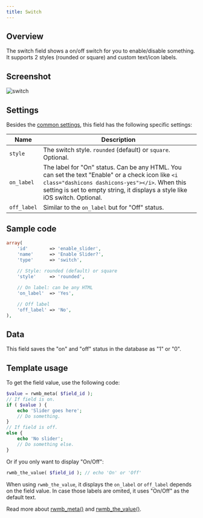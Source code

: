 ```yaml
---
title: Switch
---
```


## Overview

The switch field shows a on/off switch for you to enable/disable something. It supports 2 styles (rounded or square) and custom text/icon labels.

## Screenshot

![switch](https://i.imgur.com/AVHMUdZl.png)

## Settings

Besides the [common settings](/field-settings/), this field has the following specific settings:

Name | Description
--- | ---
`style` | The switch style. `rounded` (default) or `square`. Optional.
`on_label`|The label for "On" status. Can be any HTML. You can set the text "Enable" or a check icon like `<i class="dashicons dashicons-yes"></i>`. When this setting is set to empty string, it displays a style like iOS switch. Optional.
`off_label`|Similar to the `on_label` but for "Off" status.

## Sample code

```php
array(
    'id'        => 'enable_slider',
    'name'      => 'Enable Slider?',
    'type'      => 'switch',
    
    // Style: rounded (default) or square
    'style'     => 'rounded',

    // On label: can be any HTML
    'on_label'  => 'Yes',

    // Off label
    'off_label' => 'No',
),
```

## Data

This field saves the "on" and "off" status in the database as "1" or "0".

## Template usage

To get the field value, use the following code:

```php
$value = rwmb_meta( $field_id );
// If field is on.
if ( $value ) {
    echo 'Slider goes here';
    // Do something.
}
// If field is off.
else {
    echo 'No slider';
    // Do something else.
}
```

Or if you only want to display "On/Off":

```php
rwmb_the_value( $field_id ); // echo 'On' or 'Off'
```

When using `rwmb_the_value`, it displays the `on_label` or `off_label` depends on the field value. In case those labels are omited, it uses "On/Off" as the default text.

Read more about [rwmb_meta()](/rwmb-meta/) and [rwmb_the_value()](/rwmb-the-value/).
